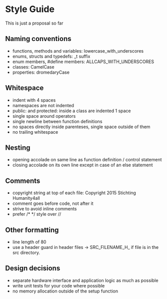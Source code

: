 # Style Guide
This is just a proposal so far

## Naming conventions
* functions, methods and variables: lowercase_with_underscores
* enums, structs and typedefs: _t suffix
* enum members, #define members: ALLCAPS_WITH_UNDERSCORES
* classes: CamelCase
* properties: dromedaryCase

## Whitespace
* indent with 4 spaces
* namespaces are not indented
* public: and protected: inside a class are indented 1 space
* single space around operators
* single newline between function definitions
* no spaces directly inside parenteses, single space outside of them
* no trailing whitespace

## Nesting
* opening accolade on same line as function definition / control statement
* closing accolade on its own line except in case of an else statement

## Comments
* copyright string at top of each file: Copyright 2015 Stichting Humanity4all
* comment goes before code, not after it
* strive to avoid inline comments
* prefer /* */ style over //

## Other formatting
* line length of 80
* use a header guard in header files -> SRC_FILENAME_H_ if file is in the src directory.

## Design decisions
* separate hardware interface and application logic as much as possible
* write unit tests for your code where possible
* no memory allocation outside of the setup function

